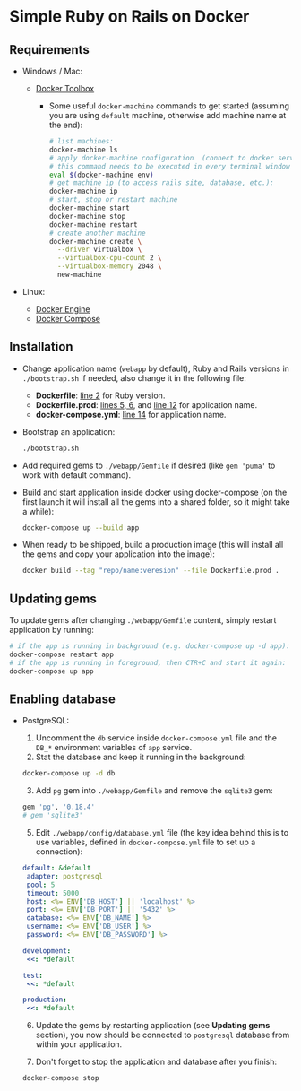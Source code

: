 # Simple Ruby on Rails on Docker

## Requirements

- Windows / Mac:

  - [Docker Toolbox](https://www.docker.com/products/docker-toolbox)

    - Some useful `docker-machine` commands to get started (assuming you are using `default` machine, otherwise add machine name at the end):

      ```sh
      # list machines:
      docker-machine ls
      # apply docker-machine configuration  (connect to docker server),
      # this command needs to be executed in every terminal window (session):
      eval $(docker-machine env)
      # get machine ip (to access rails site, database, etc.):
      docker-machine ip
      # start, stop or restart machine
      docker-machine start
      docker-machine stop
      docker-machine restart
      # create another machine
      docker-machine create \
        --driver virtualbox \
        --virtualbox-cpu-count 2 \
        --virtualbox-memory 2048 \
        new-machine
      ```

- Linux:

  - [Docker Engine](https://www.docker.com/products/docker-engine)
  - [Docker Compose](https://www.docker.com/products/docker-compose)

## Installation

- Change application name (`webapp` by default), Ruby and Rails versions in `./bootstrap.sh` if needed, also change it in the following file:

  - **Dockerfile**: [line 2](Dockerfile#L2) for Ruby version.
  - **Dockerfile.prod**: [lines 5, 6](Dockerfile.prod#L5-L6), and [line 12](Dockerfile.prod#L12) for application name.
  - **docker-compose.yml**: [line 14](docker-compose.yml#L14) for application name.

- Bootstrap an application:

  ```sh
  ./bootstrap.sh
  ```

- Add required gems to `./webapp/Gemfile` if desired (like `gem 'puma'` to work with default command).

- Build and start application inside docker using docker-compose (on the first launch it will install all the gems into a shared folder, so it might take a while):

  ```sh
  docker-compose up --build app
  ```

- When ready to be shipped, build a production image (this will install all the gems and copy your application into the image):

  ```sh
  docker build --tag "repo/name:veresion" --file Dockerfile.prod .
  ```

## Updating gems

To update gems after changing `./webapp/Gemfile` content, simply restart application by running:

```sh
# if the app is running in background (e.g. docker-compose up -d app):
docker-compose restart app
# if the app is running in foreground, then CTR+C and start it again:
docker-compose up app
```

## Enabling database

- PostgreSQL:

  1. Uncomment the `db` service inside `docker-compose.yml` file and the `DB_*` environment variables of `app` service.
  2. Stat the database and keep it running in the background:

    ```sh
    docker-compose up -d db
    ```

  3. Add `pg` gem into `./webapp/Gemfile` and remove the `sqlite3` gem:

    ```ruby
    gem 'pg', '0.18.4'
    # gem 'sqlite3'
    ```

  5. Edit `./webapp/config/database.yml` file (the key idea behind this is to use variables, defined in `docker-compose.yml` file to set up a connection):

    ```yaml
    default: &default
     adapter: postgresql
     pool: 5
     timeout: 5000
     host: <%= ENV['DB_HOST'] || 'localhost' %>
     port: <%= ENV['DB_PORT'] || '5432' %>
     database: <%= ENV['DB_NAME'] %>
     username: <%= ENV['DB_USER'] %>
     password: <%= ENV['DB_PASSWORD'] %>

    development:
     <<: *default

    test:
     <<: *default

    production:
     <<: *default
    ```

  6. Update the gems by restarting application (see **Updating gems** section), you now should be connected to `postgresql` database from within your application.

  7. Don't forget to stop the application and database after you finish:

    ```sh
    docker-compose stop
    ```
